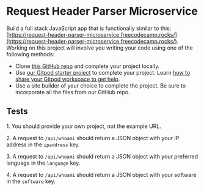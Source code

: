 Request Header Parser Microservice
==================================

Build a full stack JavaScript app that is functionally similar to this: [https://request-header-parser-microservice.freecodecamp.rocks/](https://request-header-parser-microservice.freecodecamp.rocks/). Working on this project will involve you writing your code using one of the following methods:

*   Clone [this GitHub repo](https://github.com/freeCodeCamp/boilerplate-project-headerparser/) and complete your project locally.
*   Use [our Gitpod starter project](https://gitpod.io/?autostart=true#https://github.com/freeCodeCamp/boilerplate-project-headerparser/) to complete your project. Learn [how to share your Gitpod workspace to get help](https://forum.freecodecamp.org/t/how-to-use-gitpod-in-the-curriculum/668669#how-can-i-share-my-workspace-to-get-help-8).
*   Use a site builder of your choice to complete the project. Be sure to incorporate all the files from our GitHub repo.

Tests
-----

1\. You should provide your own project, not the example URL.

2\. A request to `/api/whoami` should return a JSON object with your IP address in the `ipaddress` key.

3\. A request to `/api/whoami` should return a JSON object with your preferred language in the `language` key.

4\. A request to `/api/whoami` should return a JSON object with your software in the `software` key.
